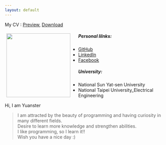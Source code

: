 ```yaml
---
layout: default
---
```

<style>
    .image-container{
      max-width: 100%;
      margin: 5px;
    }

    .image_right{
      float: right;
    }

    .image_left{
      float: left;
      margin-right: 25px;
    }
</style>

My CV : [Preview](./docs/CV.pdf), <a href="https://github.com/YaoyuanHsu/Yuanster/raw/gh-pages/docs/CV.pdf" target="_self">Download</a>

<div class="image-container">
    <img class="image_left" src="https://github.com/YaoyuanHsu/Yuanster/blob/gh-pages/index_profile.jpg" alt="" width="200"/>
    <h5>Personal lilnks:</h5><ul>
        <li><a href="https://github.com/YaoyuanHsu" target="_self">GitHub</a></li>
        <li><a href="https://www.linkedin.com/in/yaoyuan-hsu/" target="_self">LinkedIn</a></li>
    <li><a href="https://www.facebook.com/profile.php?id=100000597043596" target="_self">Facebook</a></li>
    <h5>University:</h5>
        <li>National Sun Yat-sen University</li><li>National Taipei University_Electrical Engineering</li></ul>
</div>  

Hi, I am Yuanster  
> I am attracted by the beauty of programming and having curiosity in many different fields.  
> Desire to learn more knowledge and strengthen abilities.  
> I like programming, so I learn it!!  
> Wish you have a nice day :) 
